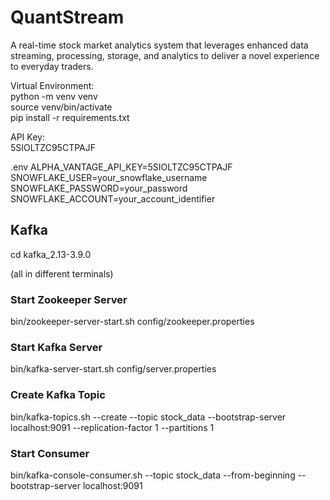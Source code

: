 # QuantStream
A real-time stock market analytics system that leverages enhanced data streaming, processing, storage, and analytics to deliver a novel experience to everyday traders. 


Virtual Environment:  
python -m venv venv  
source venv/bin/activate  
pip install -r requirements.txt  


API Key:  
5SIOLTZC95CTPAJF

.env 
ALPHA_VANTAGE_API_KEY=5SIOLTZC95CTPAJF
SNOWFLAKE_USER=your_snowflake_username
SNOWFLAKE_PASSWORD=your_password
SNOWFLAKE_ACCOUNT=your_account_identifier

## Kafka
cd kafka_2.13-3.9.0  

(all in different terminals)

### Start Zookeeper Server
bin/zookeeper-server-start.sh config/zookeeper.properties  

### Start Kafka Server
bin/kafka-server-start.sh config/server.properties  

### Create Kafka Topic
bin/kafka-topics.sh --create --topic stock_data --bootstrap-server localhost:9091 --replication-factor 1 --partitions 1

### Start Consumer
bin/kafka-console-consumer.sh --topic stock_data --from-beginning --bootstrap-server localhost:9091

